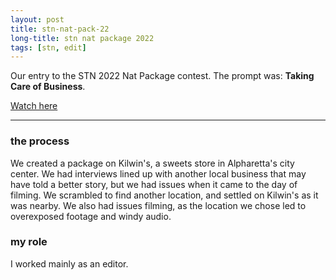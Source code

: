 ```yaml
---
layout: post
title: stn-nat-pack-22
long-title: stn nat package 2022
tags: [stn, edit]
---
```

Our entry to the STN 2022 Nat Package contest. The prompt was: **Taking Care of Business**.

[Watch here](https://youtu.be/umaCQ5_Xi5E)

<hr>

### the process
We created a package on Kilwin's, a sweets store in Alpharetta's city center. We had interviews lined up with another local business that may have told a better story, but we had issues when it came to the day of filming. We scrambled to find another location, and settled on Kilwin's as it was nearby. We also had issues filming, as the location we chose led to overexposed footage and windy audio.

### my role
I worked mainly as an editor.